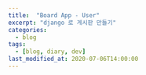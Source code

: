 ```yaml
---
title:  "Board App - User"
excerpt: "django 로 게시판 만들기"
categories:
  - blog
tags:
  - [blog, diary, dev]
last_modified_at: 2020-07-06T14:00:00
---
```



